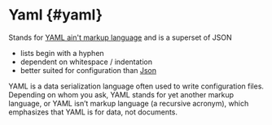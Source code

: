 

# Yaml {#yaml}


Stands for [YAML ain't markup language](https://github.com/yaml/yaml-spec) and is a superset of JSON

- lists begin with a hyphen
- dependent on whitespace / indentation
- better suited for configuration than [Json](#json)

YAML is a data serialization language often used to write configuration files. Depending on whom you ask, YAML stands for yet another markup language, or YAML isn’t markup language (a recursive acronym), which emphasizes that YAML is for data, not documents.